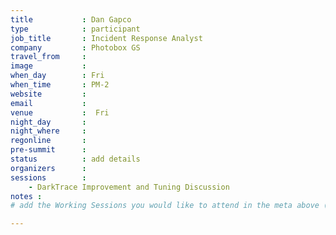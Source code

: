 ```yaml
---
title           : Dan Gapco
type            : participant
job_title       : Incident Response Analyst
company         : Photobox GS
travel_from     :
image           :
when_day        : Fri
when_time       : PM-2
website         :
email           :
venue           :  Fri
night_day       :
night_where     :
regonline       :
pre-summit      :
status          : add details
organizers      :
sessions        :
    - DarkTrace Improvement and Tuning Discussion
notes :
# add the Working Sessions you would like to attend in the meta above (use the session's title) e.g. sessions (one per line): -Security Playbooks Diagrams -Hackathon Daily Sessions

---
```


<!-- put more details about participant here -->
